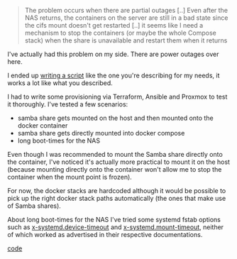 > The problem occurs when there are partial outages [..]  Even after the NAS returns, the containers
> on the server are still in a bad state since the cifs mount doesn't get restarted [..]
> it seems like I need a mechanism to stop the containers (or maybe the
whole Compose stack) when the share is unavailable and restart them when
it returns

I've actually had this problem on my side. There are power outages over here.

I ended up [writing a script](https://github.com/wsdookadr/so/blob/master/su-1867361/code/templates/samba-docker-fix.sh)
like the one you're describing for my needs, it works a lot like what you described.

I had to write some provisioning via Terraform, Ansible and Proxmox to
test it thoroughly. I've tested a few scenarios:

- samba share gets mounted on the host and then mounted onto the docker container
- samba share gets directly mounted into docker compose
- long boot-times for the NAS

Even though I was recommended to mount the Samba share directly onto the container, I've noticed it's actually
more practical to mount it on the host (because mounting directly onto the container won't allow me to stop the container
when the mount point is frozen).

For now, the docker stacks are hardcoded although it would be possible
to pick up the right docker stack paths automatically (the ones that make use of Samba shares).

About long boot-times for the NAS I've tried some systemd fstab options such as  [x-systemd.device-timeout](https://www.freedesktop.org/software/systemd/man/latest/systemd.mount.html#x-systemd.device-timeout=) and [x-systemd.mount-timeout](https://www.freedesktop.org/software/systemd/man/latest/systemd.mount.html#x-systemd.mount-timeout=), neither of which worked as advertised in their respective documentations. 

[code](https://github.com/wsdookadr/so/tree/master/su-1867361)
